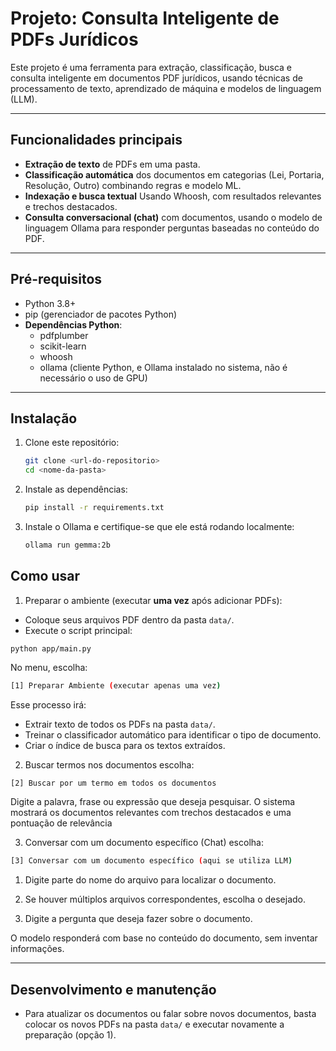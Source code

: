 # Projeto: Consulta Inteligente de PDFs Jurídicos

Este projeto é uma ferramenta para extração, classificação, busca e consulta inteligente em documentos PDF jurídicos, usando técnicas de processamento de texto, aprendizado de máquina e modelos de linguagem (LLM).

---
## Funcionalidades principais

- **Extração de texto** de PDFs em uma pasta.
- **Classificação automática** dos documentos em categorias (Lei, Portaria, Resolução, Outro) combinando regras e modelo ML.
- **Indexação e busca textual** Usando Whoosh, com resultados relevantes e trechos destacados.
- **Consulta conversacional (chat)** com documentos, usando o modelo de linguagem Ollama para responder perguntas baseadas no conteúdo do PDF.

---
## Pré-requisitos

- Python 3.8+
- pip (gerenciador de pacotes Python)
- **Dependências Python**:
  - pdfplumber
  - scikit-learn
  - whoosh
  - ollama (cliente Python, e Ollama instalado no sistema, não é necessário o uso de GPU)
---
## Instalação

1. Clone este repositório:
   ```bash
   git clone <url-do-repositorio>
   cd <nome-da-pasta>
2. Instale as dependências:
   ```bash
   pip install -r requirements.txt
2. Instale o Ollama e certifique-se que ele está rodando localmente:
   ```bash
   ollama run gemma:2b

## Como usar

1. Preparar o ambiente (executar **uma vez** após adicionar PDFs):

- Coloque seus arquivos PDF dentro da pasta `data/`.
- Execute o script principal:
```
python app/main.py
```
No menu, escolha:
```bash
[1] Preparar Ambiente (executar apenas uma vez)
```
Esse processo irá:
-   Extrair texto de todos os PDFs na pasta `data/`.
-   Treinar o classificador automático para identificar o tipo de documento.
-   Criar o índice de busca para os textos extraídos.

2. Buscar termos nos documentos
escolha:
```bash
[2] Buscar por um termo em todos os documentos
```

Digite a palavra, frase ou expressão que deseja pesquisar. O sistema mostrará os documentos relevantes com trechos destacados e uma pontuação de relevância


3. Conversar com um documento específico (Chat)
escolha:
```bash
[3] Conversar com um documento específico (aqui se utiliza LLM)
```
1.  Digite parte do nome do arquivo para localizar o documento.
    
2.  Se houver múltiplos arquivos correspondentes, escolha o desejado.
    
3.  Digite a pergunta que deseja fazer sobre o documento.
    

O modelo responderá com base no conteúdo do documento, sem inventar informações.

---
## Desenvolvimento e manutenção

-   Para atualizar os documentos ou falar sobre novos documentos, basta colocar os novos PDFs na pasta `data/` e executar novamente a preparação (opção 1).
